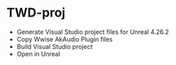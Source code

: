 # TWD-proj

- Generate Visual Studio project files for Unreal 4.26.2
- Copy Wwise AkAudio Plugin files
- Build Visual Studio project
- Open in Unreal
